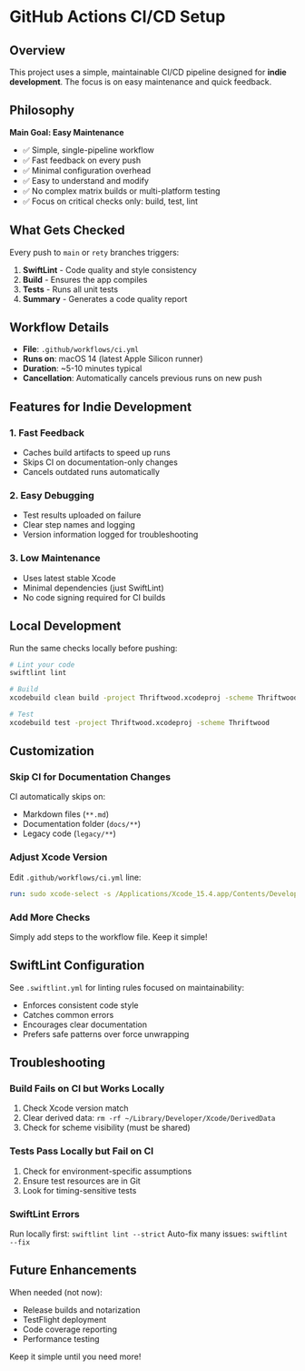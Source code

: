 # GitHub Actions CI/CD Setup

## Overview

This project uses a simple, maintainable CI/CD pipeline designed for **indie development**. The focus is on easy maintenance and quick feedback.

## Philosophy

**Main Goal: Easy Maintenance**

- ✅ Simple, single-pipeline workflow
- ✅ Fast feedback on every push
- ✅ Minimal configuration overhead
- ✅ Easy to understand and modify
- ✅ No complex matrix builds or multi-platform testing
- ✅ Focus on critical checks only: build, test, lint

## What Gets Checked

Every push to `main` or `rety` branches triggers:

1. **SwiftLint** - Code quality and style consistency
2. **Build** - Ensures the app compiles
3. **Tests** - Runs all unit tests
4. **Summary** - Generates a code quality report

## Workflow Details

- **File**: `.github/workflows/ci.yml`
- **Runs on**: macOS 14 (latest Apple Silicon runner)
- **Duration**: ~5-10 minutes typical
- **Cancellation**: Automatically cancels previous runs on new push

## Features for Indie Development

### 1. Fast Feedback

- Caches build artifacts to speed up runs
- Skips CI on documentation-only changes
- Cancels outdated runs automatically

### 2. Easy Debugging

- Test results uploaded on failure
- Clear step names and logging
- Version information logged for troubleshooting

### 3. Low Maintenance

- Uses latest stable Xcode
- Minimal dependencies (just SwiftLint)
- No code signing required for CI builds

## Local Development

Run the same checks locally before pushing:

```bash
# Lint your code
swiftlint lint

# Build
xcodebuild clean build -project Thriftwood.xcodeproj -scheme Thriftwood

# Test
xcodebuild test -project Thriftwood.xcodeproj -scheme Thriftwood
```

## Customization

### Skip CI for Documentation Changes

CI automatically skips on:

- Markdown files (`**.md`)
- Documentation folder (`docs/**`)
- Legacy code (`legacy/**`)

### Adjust Xcode Version

Edit `.github/workflows/ci.yml` line:

```yaml
run: sudo xcode-select -s /Applications/Xcode_15.4.app/Contents/Developer
```

### Add More Checks

Simply add steps to the workflow file. Keep it simple!

## SwiftLint Configuration

See `.swiftlint.yml` for linting rules focused on maintainability:

- Enforces consistent code style
- Catches common errors
- Encourages clear documentation
- Prefers safe patterns over force unwrapping

## Troubleshooting

### Build Fails on CI but Works Locally

1. Check Xcode version match
2. Clear derived data: `rm -rf ~/Library/Developer/Xcode/DerivedData`
3. Check for scheme visibility (must be shared)

### Tests Pass Locally but Fail on CI

1. Check for environment-specific assumptions
2. Ensure test resources are in Git
3. Look for timing-sensitive tests

### SwiftLint Errors

Run locally first: `swiftlint lint --strict`
Auto-fix many issues: `swiftlint --fix`

## Future Enhancements

When needed (not now):

- Release builds and notarization
- TestFlight deployment
- Code coverage reporting
- Performance testing

Keep it simple until you need more!
